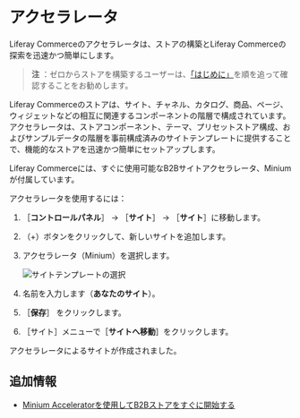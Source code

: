 # アクセラレータ

Liferay Commerceのアクセラレータは、ストアの構築とLiferay Commerceの探索を迅速かつ簡単にします。

> **注** ：ゼロからストアを構築するユーザーは、[「はじめに」](../../README.md)を順を追って確認することをお勧めします。

Liferay Commerceのストアは、サイト、チャネル、カタログ、商品、ページ、ウィジェットなどの相互に関連するコンポーネントの階層で構成されています。 アクセラレータは、ストアコンポーネント、テーマ、プリセットストア構成、およびサンプルデータの階層を事前構成済みのサイトテンプレートに提供することで、機能的なストアを迅速かつ簡単にセットアップします。

Liferay Commerceには、すぐに使用可能なB2Bサイトアクセラレータ、Miniumが付属しています。

アクセラレータを使用するには：

1. ［**コントロールパネル**］ → ［**サイト**］ → ［**サイト**］に移動します。
1. （+）ボタンをクリックして、新しいサイトを追加します。
1. アクセラレータ（Minium）を選択します。

    ![サイトテンプレートの選択](./accelerators/images/01.png)

1. 名前を入力します（**あなたのサイト**）。
1. ［**保存**］ をクリックします。
1. ［サイト］メニューで［**サイトへ移動**］をクリックします。

アクセラレータによるサイトが作成されました。

<a name="additional-information" />

## 追加情報

* [Minium Acceleratorを使用してB2Bストアをすぐに開始する](../starting-a-store/using-the-minium-accelerator-to-jump-start-your-b2b-store.md)
